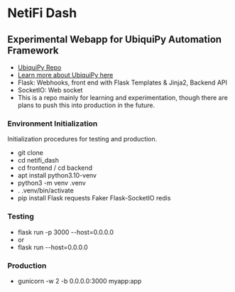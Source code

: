 # NetiFi Dash #

## Experimental Webapp for UbiquiPy Automation Framework ##

* [UbiquiPy Repo](https://github.com/BCL-FOSS/UbiquiPy-UniFi-Automation)
* [Learn more about UbiquiPy here](https://www.baughcl.com/ubiquipy.html)
* Flask: Webhooks, front end with Flask Templates & Jinja2, Backend API
* SocketIO: Web socket  
* This is a repo mainly for learning and experimentation, though there are plans to push this into production in the future.

### Environment Initialization ###

Initialization procedures for testing and production.

* git clone 
* cd netifi_dash
* cd frontend / cd backend
* apt install python3.10-venv
* python3 -m venv .venv 
* . .venv/bin/activate
* pip install Flask requests Faker Flask-SocketIO redis 


### Testing ###

* flask run -p 3000 --host=0.0.0.0
* or
* flask run --host=0.0.0.0

### Production ###

* gunicorn -w 2 -b 0.0.0.0:3000 myapp:app

